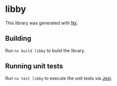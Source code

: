 # libby

This library was generated with [Nx](https://nx.dev).

## Building

Run `nx build libby` to build the library.

## Running unit tests

Run `nx test libby` to execute the unit tests via [Jest](https://jestjs.io).
